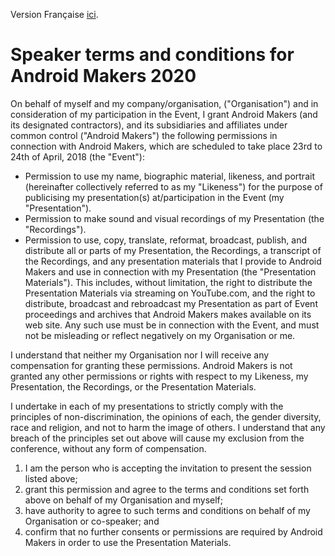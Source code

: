 Version Française [ici](speakerTermsFR.md).

# Speaker terms and conditions for Android Makers 2020

On behalf of myself and my company/organisation, ("Organisation") and in consideration of my participation in the Event, I grant Android Makers (and its designated contractors), and its subsidiaries and affiliates under common control ("Android Makers") the following permissions in connection with Android Makers, which are scheduled to take place 23rd to 24th of April, 2018 (the "Event"):

- Permission to use my name, biographic material, likeness, and portrait (hereinafter collectively referred to as my "Likeness") for the purpose of publicising my presentation(s) at/participation in the Event (my "Presentation").
- Permission to make sound and visual recordings of my Presentation (the "Recordings").
- Permission to use, copy, translate, reformat, broadcast, publish, and distribute all or parts of my Presentation, the Recordings, a transcript of the Recordings, and any presentation materials that I provide to Android Makers and use in connection with my Presentation (the "Presentation Materials"). This includes, without limitation, the right to distribute the Presentation Materials via streaming on YouTube.com, and the right to distribute, broadcast and rebroadcast my Presentation as part of Event proceedings and archives that Android Makers makes available on its web site. Any such use must be in connection with the Event, and must not be misleading or reflect negatively on my Organisation or me.

I understand that neither my Organisation nor I will receive any compensation for granting these permissions. Android Makers is not granted any other permissions or rights with respect to my Likeness, my Presentation, the Recordings, or the Presentation Materials.

I undertake in each of my presentations to strictly comply with the principles of non-discrimination, the opinions of each, the gender diversity, race and religion, and not to harm the image of others. I understand that any breach of the principles set out above will cause my exclusion from the conference, without any form of compensation.

1. I am the person who is accepting the invitation to present the session listed above;
2. grant this permission and agree to the terms and conditions set forth above on behalf of my Organisation and myself;
3. have authority to agree to such terms and conditions on behalf of my Organisation or co-speaker; and
4. confirm that no further consents or permissions are required by Android Makers in order to use the Presentation Materials.
